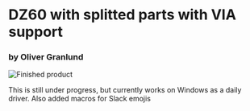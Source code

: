 # DZ60 with splitted parts with VIA support
### by Oliver Granlund

![Finished product](https://i.imgur.com/AT1Lyrxl.jpg)

This is still under progress, but currently works on Windows as a daily driver. Also added macros for Slack emojis